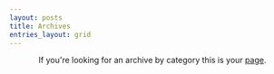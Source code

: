 ```yaml
---
layout: posts
title: Archives
entries_layout: grid
---
```

<p align="center">
If you're looking for an archive by category this is your <a href="/categories/">page</a>.
</p>

